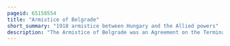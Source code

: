 ```yaml
---
pageid: 65158554
title: "Armistice of Belgrade"
short_summary: "1918 armistice between Hungary and the Allied powers"
description: "The Armistice of Belgrade was an Agreement on the Termination of World War I Hostilities between triple Entente and the Kingdom of hungary signed on 13 november 1918 in Belgrade. It was largely negotiated by General Louis Franchet D'Espèrey, as the commanding Officer of the Allied Army of the Orient, and Hungarian Prime Minister Mihály Károlyi, on 7 November. It was signed by General Paul Prosper Henrys and Vojvoda Živojin Mišić, as Representatives of the Allies, and by the former hungarian Minister of War, Béla Linder."
---
```

